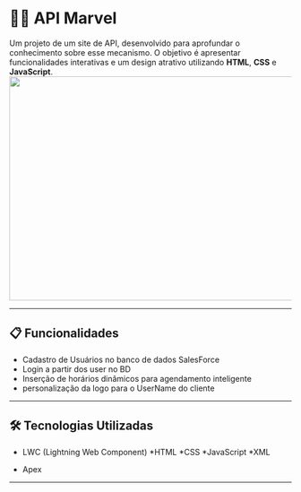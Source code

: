 # 🦸‍♂️ API Marvel

Um projeto de um site de API, desenvolvido para aprofundar o conhecimento sobre esse mecanismo. O objetivo é apresentar funcionalidades interativas e um design atrativo utilizando **HTML**, **CSS** e **JavaScript**.  
<img src='./img/ciliosGIF.mp4' height="400px" width="700px">

---

## 📋 Funcionalidades

- Cadastro de Usuários no banco de dados SalesForce
- Login a partir dos user no BD
- Inserção de horários dinâmicos para agendamento inteligente
- personalização da logo para o UserName do cliente

---

## 🛠️ Tecnologias Utilizadas

- LWC (Lightning Web Component)
  *HTML
  *CSS
  *JavaScript
  *XML
  
- Apex

---
